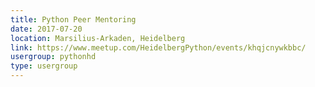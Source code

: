 ```yaml
---
title: Python Peer Mentoring
date: 2017-07-20
location: Marsilius-Arkaden, Heidelberg
link: https://www.meetup.com/HeidelbergPython/events/khqjcnywkbbc/
usergroup: pythonhd
type: usergroup
---
```

